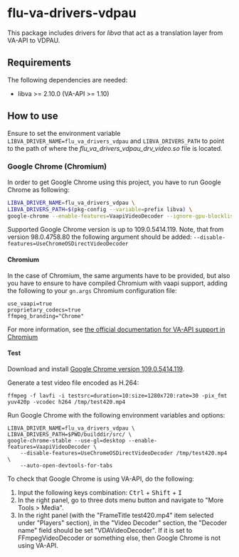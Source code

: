 # flu-va-drivers-vdpau

This package includes drivers for _libva_ that act as a translation layer from
VA-API to VDPAU.

## Requirements

The following dependencies are needed:

  - libva >= 2.10.0 (VA-API >= 1.10)

## How to use

Ensure to set the environment variable `LIBVA_DRIVER_NAME=flu_va_drivers_vdpau`
and `LIBVA_DRIVERS_PATH` to point to the path of where the
*flu_va_drivers_vdpau_drv_video.so* file is located.

### Google Chrome (Chromium)

In order to get Google Chrome using this project, you have to run Google Chrome
as following:
```sh
LIBVA_DRIVER_NAME=flu_va_drivers_vdpau \
LIBVA_DRIVERS_PATH=$(pkg-config --variable=prefix libva) \
google-chrome --enable-features=VaapiVideoDecoder --ignore-gpu-blocklist --use-gl=desktop
```

Supported Google Chrome version is up to 109.0.5414.119. Note, that from version
98.0.4758.80 the following argument should be added: `--disable-features=UseChromeOSDirectVideoDecoder`

#### Chromium

In the case of Chromium, the same arguments have to be provided, but also you
have to ensure to have compiled Chromium with vaapi support, adding the
following to your `gn.args` Chromium configuration file:

```
use_vaapi=true
proprietary_codecs=true
ffmpeg_branding="Chrome"
```

For more information, see [the official documentation for VA-API support in
Chromium](https://chromium.googlesource.com/chromium/src/+/master/docs/gpu/vaapi.md)

#### Test
Download and install [Google Chrome version 109.0.5414.119](https://dl.google.com/linux/chrome/deb/pool/main/g/google-chrome-stable/google-chrome-stable_109.0.5414.119-1_amd64.deb).

Generate a test video file encoded as H.264:
```
ffmpeg -f lavfi -i testsrc=duration=10:size=1280x720:rate=30 -pix_fmt yuv420p -vcodec h264 /tmp/test420.mp4
```

Run Google Chrome with the following environment variables and options:
```
LIBVA_DRIVER_NAME=flu_va_drivers_vdpau \
LIBVA_DRIVERS_PATH=$PWD/builddir/src/ \
google-chrome-stable --use-gl=desktop --enable-features=VaapiVideoDecoder \
    --disable-features=UseChromeOSDirectVideoDecoder /tmp/test420.mp4 \
    --auto-open-devtools-for-tabs
```

To check that Google Chrome is using VA-API, do the following:
1. Input the following keys combination: <kbd>Ctrl</kbd> + <kbd>Shift</kbd> + <kbd>I</kbd>
2. In the right panel, go to three dots menu button and navigate to "More Tools > Media".
3. In the right panel (with the "FrameTitle test420.mp4" item selected under
"Players" section), in the "Video Decoder" section, the "Decoder name" field
should be set "VDAVideoDecoder". If it is set to FFmpegVideoDecoder or something else,
then Google Chrome is not using VA-API.
